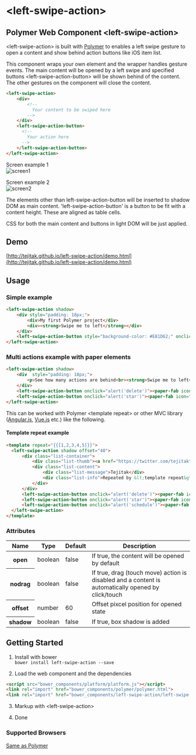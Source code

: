# &lt;left-swipe-action&gt;

## Polymer Web Component &lt;left-swipe-action&gt;

&lt;left-swipe-action&gt; is built with [Polymer](http://www.polymer-project.org/) to enables a left swipe gesture to open a content and show behind action buttons like iOS item list.

This component wraps your own element and the wrapper handles gesture events. The main content will be opened by a left swipe and specified buttons &lt;left-swipe-action-button&gt; will be shown behind of the content. The other gestures on the component will close the content.

```html
<left-swipe-action>
    <div>
        <!-- 
          Your content to be swiped here
        -->
    </div>
    <left-swipe-action-button>
      <!-- 
        Your action here
      -->
    </left-swipe-action-button>
</left-swipe-action>
```

Screen example 1  
![screen1](http://www.tejitak.com/blog/wp-content/uploads/2014/08/%E3%82%B9%E3%82%AF%E3%83%AA%E3%83%BC%E3%83%B3%E3%82%B7%E3%83%A7%E3%83%83%E3%83%88-2014-08-07-12.10.16.png)


Screen example 2  
![screen2](http://www.tejitak.com/blog/wp-content/uploads/2014/08/%E3%82%B9%E3%82%AF%E3%83%AA%E3%83%BC%E3%83%B3%E3%82%B7%E3%83%A7%E3%83%83%E3%83%88-2014-08-07-12.04.19.png)


The elements other than left-swipe-action-button will be inserted to shadow DOM as main content.
'left-swipe-action-button' is a button to be fit with a content height. These are aligned as table cells.

CSS for both the main content and buttons in light DOM will be just applied.

## Demo
[http://tejitak.github.io/left-swipe-action/demo.html](http://tejitak.github.io/left-swipe-action/demo.html)

## Usage

### Simple example
```html
<left-swipe-action shadow>
    <div style="padding: 18px;">
        <div>My first Polymer project</div>
        <div><strong>Swipe me to left</strong></div>
    </div>
    <left-swipe-action-button style="background-color: #E81D62;" onclick="alert('delete')">Delete</left-swipe-action-button>
</left-swipe-action>
```

### Multi actions example with paper elements
```html
<left-swipe-action shadow>
    <div  style="padding: 18px;">
        <p>See how many actions are behind<br><strong>Swipe me to left</strong></p>
    </div>
    <left-swipe-action-button onclick="alert('delete')"><paper-fab icon="delete"></paper-fab></left-swipe-action-button>
    <left-swipe-action-button onclick="alert('star')"><paper-fab icon="star"></paper-fab></left-swipe-action-button>
</left-swipe-action>
```

This can be worked with Polymer &lt;template repeat&gt; or other MVC library ([Angular.js](https://angularjs.org/), [Vue.js](http://vuejs.org/) etc.) like the following.

#### Template repeat example

```html
<template repeat="{{[1,2,3,4,5]}}">
  <left-swipe-action shadow offset="40">
      <div class="list-container">
          <div class="list-thumb"><a href="https://twitter.com/tejitak" target="_blank"><paper-icon-button icon="social:person"></paper-icon-button></a></div>
          <div class="list-content">
              <div class="list-message">Tejitak</div>
              <div class="list-info">Repeated by &lt;template repeat&gt; ...</div>
          </div>
      </div>
      <left-swipe-action-button onclick="alert('delete')"><paper-fab icon="delete"></paper-fab></left-swipe-action-button>
      <left-swipe-action-button onclick="alert('star')"><paper-fab icon="star"></paper-fab></left-swipe-action-button>
      <left-swipe-action-button onclick="alert('schedule')"><paper-fab icon="schedule"></paper-fab></left-swipe-action-button>
  </left-swipe-action>
</template>
```

### Attributes
<table>
<thead>
<tr>
<th>Name</th>
<th>Type</th>
<th>Default</th>
<th>Description</th>
</tr>
</thead>
<tbody>
<tr>
<th>open</th>
<td>boolean</td>
<td>false</td>
<td>If true, the content will be opened by default</td>
</tr>
<tr>
<th>nodrag</th>
<td>boolean</td>
<td>false</td>
<td>If true, drag (touch move) action is disabled and a content is automatically opened by click/touch</td>
</tr>
<tr>
<th>offset</th>
<td>number</td>
<td>60</td>
<td>Offset pixcel position for opened state</td>
</tr>
<tr>
<th>shadow</th>
<td>boolean</td>
<td>false</td>
<td>If true, box shadow is added</td>
</tr>
</tbody>
</table>


## Getting Started

1. Install with bower  
`bower install left-swipe-action --save`

2. Load the web component and the dependencies

```html
<script src="bower_components/platform/platform.js"></script>
<link rel="import" href="bower_components/polymer/polymer.html">
<link rel="import" href="bower_components/left-swipe-action/left-swipe-action.html">
```

3. Markup with &lt;left-swipe-action&gt;

4. Done

### Supported Browsers

[Same as Polymer](http://www.polymer-project.org/resources/compatibility.html)
